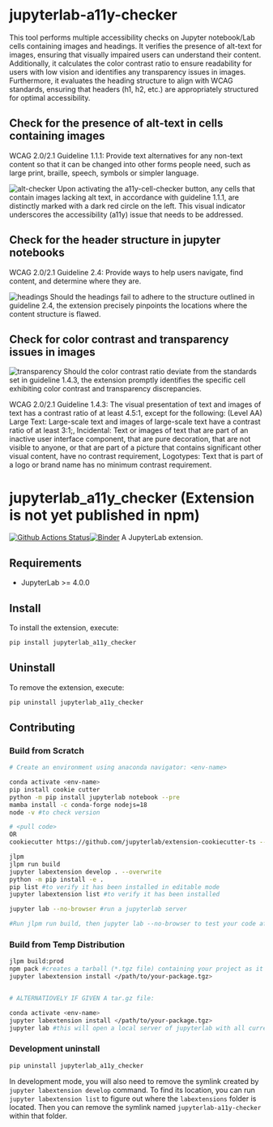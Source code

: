 # jupyterlab-a11y-checker
This tool performs multiple accessibility checks on Jupyter notebook/Lab cells containing images and headings. It verifies the presence of alt-text for images, ensuring that visually impaired users can understand their content. Additionally, it calculates the color contrast ratio to ensure readability for users with low vision and identifies any transparency issues in images. Furthermore, it evaluates the heading structure to align with WCAG standards, ensuring that headers (h1, h2, etc.) are appropriately structured for optimal accessibility.

## Check for the presence of alt-text in cells containing images
WCAG 2.0/2.1 Guideline 1.1.1: Provide text alternatives for any non-text content so that it can be changed into other forms people need, such as large print, braille, speech, symbols or simpler language.

![alt-checker](https://github.com/berkeley-dsep-infra/jupyterlab-a11y-checker/assets/8241358/c3100644-9bb7-4c87-b5c7-7aff84d3be23)
Upon activating the a11y-cell-checker button, any cells that contain images lacking alt text, in accordance with guideline 1.1.1, are distinctly marked with a dark red circle on the left. This visual indicator underscores the accessibility (a11y) issue that needs to be addressed.

## Check for the header structure in jupyter notebooks
WCAG 2.0/2.1 Guideline 2.4: Provide ways to help users navigate, find content, and determine where they are.

![headings](https://github.com/berkeley-dsep-infra/jupyterlab-a11y-checker/assets/8241358/5088ecb3-52a6-4a2d-94a8-3515f3c01a71")
Should the headings fail to adhere to the structure outlined in guideline 2.4, the extension precisely pinpoints the locations where the content structure is flawed.

## Check for color contrast and transparency issues in images

![transparency](https://github.com/berkeley-dsep-infra/jupyterlab-a11y-checker/assets/2306166/b6f25067-fd8d-4ffb-b0f0-76bec74d1318)
Should the color contrast ratio deviate from the standards set in guideline 1.4.3, the extension promptly identifies the specific cell exhibiting color contrast and transparency discrepancies.

WCAG 2.0/2.1 Guideline 1.4.3: The visual presentation of text and images of text has a contrast ratio of at least 4.5:1, except for the following: (Level AA)
Large Text: Large-scale text and images of large-scale text have a contrast ratio of at least 3:1;, Incidental: Text or images of text that are part of an inactive user interface component, that are pure decoration, that are not visible to anyone, or that are part of a picture that contains significant other visual content, have no contrast requirement, Logotypes: Text that is part of a logo or brand name has no minimum contrast requirement.

# jupyterlab_a11y_checker (Extension is not yet published in npm)

[![Github Actions Status](https://github.com/github_username/jupyterlab-a11y-checker/workflows/Build/badge.svg)](https://github.com/github_username/jupyterlab-a11y-checker/actions/workflows/build.yml)[![Binder](https://mybinder.org/badge_logo.svg)](https://mybinder.org/v2/gh/github_username/jupyterlab-a11y-checker/main?urlpath=lab)
A JupyterLab extension.

## Requirements

- JupyterLab >= 4.0.0

## Install

To install the extension, execute:

```bash
pip install jupyterlab_a11y_checker
```

## Uninstall

To remove the extension, execute:

```bash
pip uninstall jupyterlab_a11y_checker
```

## Contributing

### Build from Scratch

```bash
# Create an environment using anaconda navigator: <env-name>

conda activate <env-name>
pip install cookie cutter
python -m pip install jupyterlab notebook --pre
mamba install -c conda-forge nodejs=18
node -v #to check version

# <pull code>
OR
cookiecutter https://github.com/jupyterlab/extension-cookiecutter-ts --checkout 4.0

jlpm
jlpm run build
jupyter labextension develop . --overwrite
python -m pip install -e .
pip list #to verify it has been installed in editable mode
jupyter labextension list #to verify it has been installed

jupyter lab --no-browser #run a jupyterlab server

#Run jlpm run build, then jupyter lab --no-browser to test your code after each change
```

### Build from Temp Distribution

```bash
jlpm build:prod
npm pack #creates a tarball (*.tgz file) containing your project as it would be uploaded to the npm registry. This file can be shared and installed locally.
jupyter labextension install </path/to/your-package.tgz>


# ALTERNATIOVELY IF GIVEN A tar.gz file:

conda activate <env-name>
jupyter labextension install </path/to/your-package.tgz>
jupyter lab #this will open a local server of jupyterlab with all current extensions installed.
```

### Development uninstall

```bash
pip uninstall jupyterlab_a11y_checker
```

In development mode, you will also need to remove the symlink created by `jupyter labextension develop`
command. To find its location, you can run `jupyter labextension list` to figure out where the `labextensions`
folder is located. Then you can remove the symlink named `jupyterlab-a11y-checker` within that folder.